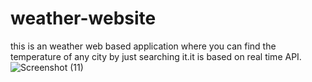 # weather-website
this is an weather web based application where you can find the temperature of any city by just searching it.it is based on real time API. 
![Screenshot (11)](https://github.com/RahulB2207/weather-website/assets/119783567/a1a257fb-590f-4266-bf24-777af8551029)
